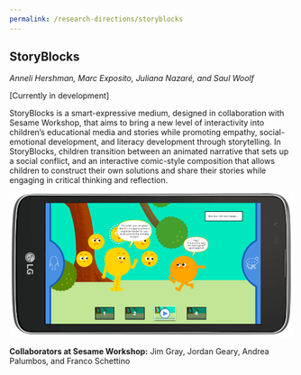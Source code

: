 ```yaml
---
permalink: /research-directions/storyblocks
---
```


## StoryBlocks
*Anneli Hershman, Marc Exposito, Juliana Nazaré, and Saul Woolf*

[Currently in development]

StoryBlocks is a smart-expressive medium, designed in collaboration with Sesame Workshop, that aims to bring a new level of interactivity into children’s educational media and stories while promoting empathy, social-emotional development, and literacy development through storytelling. In StoryBlocks, children transition between an animated narrative that sets up a social conflict, and an interactive comic-style composition that allows children to construct their own solutions and share their stories while engaging in critical thinking and reflection. 

![StoryBlocks App](/images/projects/storyblocks/storyblocks.png)

__Collaborators at Sesame Workshop:__ Jim Gray, Jordan Geary, Andrea Palumbos, and Franco Schettino
